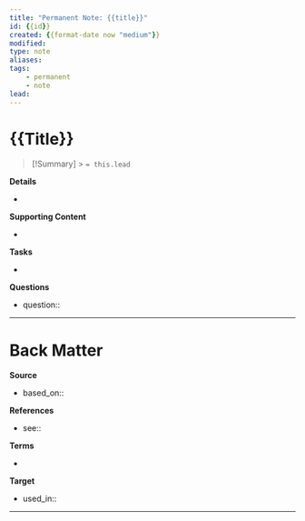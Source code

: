 ```yaml
---
title: "Permanent Note: {{title}}"
id: {{id}}
created: {{format-date now "medium"}}
modified:
type: note
aliases:
tags:
    - permanent
    - note
lead:
---
```


# {{Title}}

<!--  Clear and descriptive title -->

> [!Summary] > `= this.lead`

**Details**

<!-- Main content in body of my note  -->

-

**Supporting Content**

<!-- Supporting content in tail of my note  -->

-

**Tasks**

<!-- What remains to be done with this note? -->

-

**Questions**

<!-- What remains for you to consider? -->

- question::

---

# Back Matter

**Source**

<!-- Always keep a link to the source- -->

- based_on::

**References**

<!-- Links to pages not referenced in the content.-->

- see::

**Terms**

<!-- Links to definition pages. -->

-

**Target**

<!-- Link to project note or externaly published content. -->

- used_in::

---
